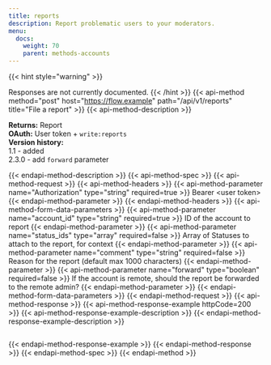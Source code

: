 ```yaml
---
title: reports
description: Report problematic users to your moderators.
menu:
  docs:
    weight: 70
    parent: methods-accounts
---
```


{{< hint style="warning" >}}

Responses are not currently documented.
{{< /hint >}}
{{< api-method method="post" host="https://flow.example" path="/api/v1/reports" title="File a report" >}}
{{< api-method-description >}}

**Returns:** Report\
**OAuth:** User token + `write:reports`\
**Version history:**\
1.1 - added\
2.3.0 - add `forward` parameter

{{< endapi-method-description >}}
{{< api-method-spec >}}
{{< api-method-request >}}
{{< api-method-headers >}}
{{< api-method-parameter name="Authorization" type="string" required=true >}}
Bearer &lt;user token&gt;
{{< endapi-method-parameter >}}
{{< endapi-method-headers >}}
{{< api-method-form-data-parameters >}}
{{< api-method-parameter name="account_id" type="string" required=true >}}
ID of the account to report
{{< endapi-method-parameter >}}
{{< api-method-parameter name="status_ids" type="array" required=false >}}
Array of Statuses to attach to the report, for context
{{< endapi-method-parameter >}}
{{< api-method-parameter name="comment" type="string" required=false >}}
Reason for the report \(default max 1000 characters\)
{{< endapi-method-parameter >}}
{{< api-method-parameter name="forward" type="boolean" required=false >}}
If the account is remote, should the report be forwarded to the remote admin?
{{< endapi-method-parameter >}}
{{< endapi-method-form-data-parameters >}}
{{< endapi-method-request >}}
{{< api-method-response >}}
{{< api-method-response-example httpCode=200 >}}
{{< api-method-response-example-description >}}
{{< endapi-method-response-example-description >}}


```

```
{{< endapi-method-response-example >}}
{{< endapi-method-response >}}
{{< endapi-method-spec >}}
{{< endapi-method >}}


